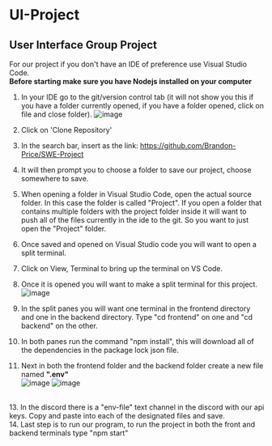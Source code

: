 # UI-Project
User Interface Group Project
----------------------------------
For our project if you don't have an IDE of preference use Visual Studio Code. <br/>
**Before starting make sure you have Nodejs installed on your computer** 

1. In your IDE go to the git/version control tab (it will not show you this if you have a folder currently opened, if you have a folder opened, click on file and close folder).
![image](https://github.com/Brandon-Price/SWE-Project/assets/90214909/dc9ea9c5-62ce-4f76-89c5-ef0d49bd88d0)

3. Click on 'Clone Repository'
4. In the search bar, insert as the link: https://github.com/Brandon-Price/SWE-Project
5. It will then prompt you to choose a folder to save our project, choose somewhere to save.
6. When opening a folder in Visual Studio Code, open the actual source folder. In this case the folder is called "Project". If you open a folder that contains multiple folders with the project folder inside it will want to push all of the files currently in the ide to the git. So you want to just open the "Project" folder.
7. Once saved and opened on Visual Studio code you will want to open a split terminal.
8. Click on View, Terminal to bring up the terminal on VS Code.
9. Once it is opened you will want to make a split terminal for this project.
![image](https://github.com/Brandon-Price/SWE-Project/assets/90214909/b174af75-8e41-4119-9779-1e3817d11ffe)

10. In the split panes you will want one terminal in the frontend directory and one in the backend directory. Type "cd frontend" on one and "cd backend" on the other.
11. In both panes run the command "npm install", this will download all of the dependencies in the package lock json file.
12. Next in both the frontend folder and the backend folder create a new file named **".env"** <br/>
![image](https://github.com/Brandon-Price/SWE-Project/assets/90214909/cbdb4626-508f-4e11-b5a1-a2cf2ec7bec1)
![image](https://github.com/Brandon-Price/SWE-Project/assets/90214909/424e429d-a2fc-4bb5-b084-2236a8dcd660)
<br/>
13. In the discord there is a "env-file" text channel in the discord with our api keys. Copy and paste into each of the designated files and save. <br/>
14. Last step is to run our program, to run the project in both the front and backend terminals type "npm start"
